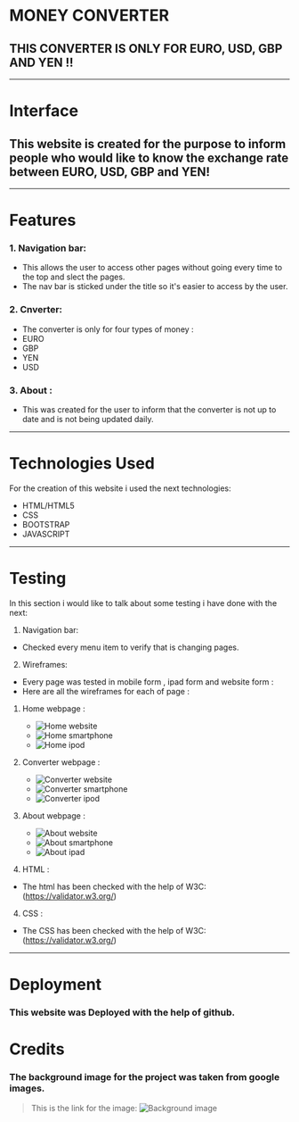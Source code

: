 # MONEY CONVERTER

## THIS CONVERTER IS ONLY FOR EURO, USD, GBP AND YEN !!

---

# Interface

## This website is created for the purpose to inform people who would like to know the exchange rate between EURO, USD, GBP and YEN!

---

# Features

### 1. Navigation bar: 
* This allows the user to access other pages without going every time to the top and slect the pages.
* The nav bar is sticked under the title so it's easier to access by the user.
### 2. Cnverter:
*  The converter is only for four types of money :
* EURO
* GBP
* YEN
* USD
### 3. About  :
* This was created for the user to inform that the converter is not up to date and is not being updated daily.

---

# Technologies Used

For the creation of this website i used the next technologies:
* HTML/HTML5
* CSS
* BOOTSTRAP
* JAVASCRIPT

---

# Testing

In this section i would like to talk about some testing i have done with the next:

1. Navigation bar:
* Checked every menu item to verify that is changing pages.

 
2. Wireframes:
* Every page was tested in mobile form , ipad form and website form :
* Here are all the wireframes for each of page : 
 1. Home webpage :
    - ![Home website](assets/wireframes/home.png)
    - ![Home smartphone](assets/wireframes/home-smartphone.png)
    - ![Home ipod](assets/wireframes/home-ipad.png)
 2. Converter webpage :
    - ![Converter website](assets/wireframes/converter.png)
    - ![Converter smartphone](assets/wireframes/converter-smartphone.png)
    - ![Converter ipod](assets/wireframes/converter-ipad.png)
 3. About webpage :
    - ![About website](assets/wireframes/about.png)
    - ![About smartphone](assets/wireframes/about-smartphone.png)
    - ![About ipad](assets/wireframes/about-ipad.png)

3. HTML :
* The html has been checked with the help of W3C:(https://validator.w3.org/)

4. CSS :
* The CSS has been checked with the help of W3C:(https://validator.w3.org/)

 ---

# Deployment
### This website was Deployed with the help of github.

# Credits

### The background image for the project was taken from google images.
> This is the link for the image: ![Background image](https://i-invdn-com.akamaized.net/news/LYNXMPEA8A0IJ_L.jpg)